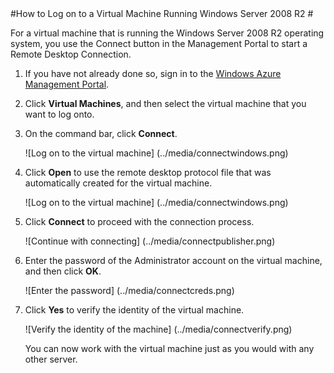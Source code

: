 <properties umbracoNaviHide="0" pageTitle="How to Log on to a Virtual Machine Running Windows Server 2008 R2" metaKeywords="Windows Azure virtual machine, Azure virtual machine, logon virtual machines, log on virtual machine" metaDescription="Learn how to logon to a virtual machine that is running Windows Server ." linkid="manage-windows-how-to-guide-virtual-machines" urlDisplayName="How to: virtual machines" headerExpose="" footerExpose="" disqusComments="1" />
#How to Log on to a Virtual Machine Running Windows Server 2008 R2 #

<div chunk="../../shared/chunks/disclaimer.md" />

For a virtual machine that is running the Windows Server 2008 R2 operating system, you use the Connect button in the Management Portal to start a Remote Desktop Connection. 

1. If you have not already done so, sign in to the [Windows Azure Management Portal](http://manage.windowsazure.com).

2. Click **Virtual Machines**, and then select the virtual machine that you want to log onto.

3. On the command bar, click **Connect**.

	![Log on to the virtual machine] (../media/connectwindows.png)

4. Click **Open** to use the remote desktop protocol file that was automatically created for the virtual machine.

	![Log on to the virtual machine] (../media/connectwindows.png)

5. Click **Connect** to proceed with the connection process.

	![Continue with connecting] (../media/connectpublisher.png)

6. Enter the password of the Administrator account on the virtual machine, and then click **OK**.
	
	![Enter the password] (../media/connectcreds.png)

7. Click **Yes** to verify the identity of the virtual machine.

	![Verify the identity of the machine] (../media/connectverify.png)

	You can now work with the virtual machine just as you would with any other server.


